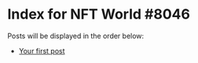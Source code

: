 # Index for NFT World #8046
Posts will be displayed in the order below:

- [Your first post](./001-first.md)

